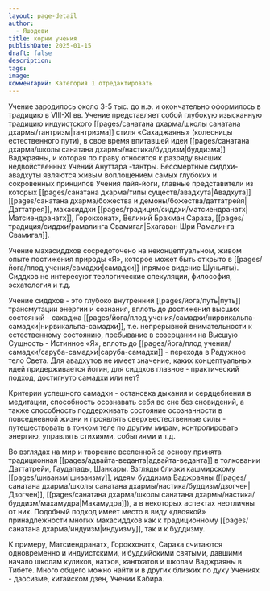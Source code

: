 ```yaml
---
layout: page-detail
author:
  - Яшодеви
title: корни учения
publishDate: 2025-01-15
draft: false
description: 
tags: 
image: 
комментарий: Категория 1 отредактировать
---
```

Учение зародилось около 3-5 тыс. до н.э. и окончательно оформилось в традицию в VIII-XI вв. Учение представляет собой глубокую изысканную традицию индуистского [[pages/санатана дхарма/школы санатана дхармы/тантризм|тантризма]] стиля «Сахаджаяны» (колесницы естественного пути), в свое время впитавшей идеи [[pages/санатана дхарма/школы санатана дхармы/настика/буддизм|буддизма]] Ваджраяны, и которая по праву относится к разряду высших недвойственных Учений Ануттара -тантры. Бессмертные сиддхи-авадхуты являются живым воплощением самых глубоких и сокровенных принципов Учения лайя-йоги, главные представители из которых [[pages/санатана дхарма/типы существ/авадхута|Авадхута]] [[pages/санатана дхарма/божества и демоны/божества/даттатрейя|Даттатрея]], махасиддхи [[pages/традиция/сиддхи/матсиендранатх|Матсиендранатх]], Горокхонатх, Великий Брахман Сараха, [[pages/традиция/сиддхи/рамалинга Cвамигал|Бхагаван Шри Рамалинга Свамигал]]. 

Учение махасиддхов сосредоточено на неконцептуальном, живом опыте постижения природы «Я», которое может быть открыто в [[pages/йога/плод учения/самадхи|самадхи]] (прямое видение Шуньяты). Сиддхов не интересуют теологические спекуляции, философия, эсхатология и т.д. 

Учение сиддхов - это глубоко внутренний [[pages/йога/путь|путь]] трансмутации энергии и сознания, вплоть до достижения высших состояний - сахаджа [[pages/йога/плод учения/самадхи/нирвикальпа-самадхи|нирвикальпа-самадхи]], т.е. непрерывной внимательности к естественному состоянию, пребывание в созерцании на Высшую Сущность - Истинное «Я», вплоть до [[pages/йога/плод учения/самадхи/саруба-самадхи|саруба-самадхи]] - перехода в Радужное тело Света. Для авадхутов не имеет значение, каких концептуальных идей придерживается йогин, для сиддхов главное - практический подход, достигнуто самадхи или нет? 

Критерии успешного самадхи - остановка дыхания и сердцебиения в медитации, способность осознавать себя во сне без сновидений, а также способность поддерживать состояние осознанности в повседневной жизни и проявлять сверхъестественные силы - путешествовать в тонком теле по другим мирам, контролировать энергию, управлять стихиями, событиями и т.д. 

Во взглядах на мир и творение вселенной за основу принята традиционная [[pages/адвайта-веданта|адвайта-веданта]] в толковании Даттатрейи, Гаудапады, Шанкары. Взгляды близки кашмирскому [[pages/шиваизм|шиваизму]], идеям буддизма Ваджраяны ([[pages/санатана дхарма/школы санатана дхармы/настика/буддизм/дзогчен|Дзогчен]], [[pages/санатана дхарма/школы санатана дхармы/настика/буддизм/махамудра|Махамудра]]), а в некоторых аспектах неотличны от них. Подобный подход имеет место в виду «двоякой» принадлежности многих махасиддхов как к традиционному [[pages/санатана дхарма/индуизм|индуизму]], так и к буддизму. 

К примеру, Матсиендранатх, Горокхонатх, Сараха считаются одновременно и индуистскими, и буддийскими святыми, давшими начало школам куликов, натхов, канпхатов и школам Ваджраяны в Тибете. Много общего можно найти и в других близких по духу Учениях - даосизме, китайском дзен, Учении Кабира.